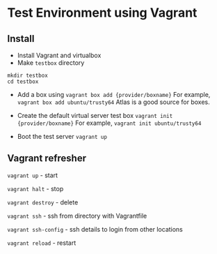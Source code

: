 # Test Environment using Vagrant

## Install

- Install Vagrant and virtualbox
- Make `testbox` directory
```
mkdir testbox
cd testbox
```

- Add a box using `vagrant box add {provider/boxname}` For example,
  `vagrant box add ubuntu/trusty64` Atlas is a good source for boxes.

- Create the default virtual server test box `vagrant init {provider/boxname}` For example,
  `vagrant init ubuntu/trusty64`

- Boot the test server `vagrant up`

## Vagrant refresher

`vagrant up` - start

`vagrant halt` - stop

`vagrant destroy` - delete

`vagrant ssh` - ssh from directory with Vagrantfile

`vagrant ssh-config` - ssh details to login from other locations

`vagrant reload` - restart
